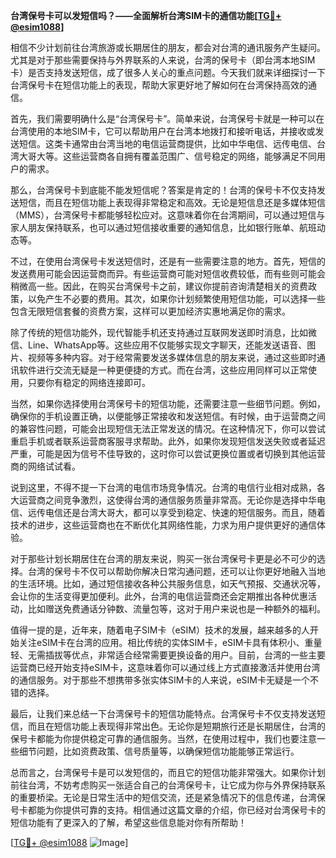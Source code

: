 **台湾保号卡可以发短信吗？——全面解析台湾SIM卡的通信功能[[TG💪+ @esim1088](https://t.me/s/esim1088)]**

相信不少计划前往台湾旅游或长期居住的朋友，都会对台湾的通讯服务产生疑问。尤其是对于那些需要保持与外界联系的人来说，台湾的保号卡（即台湾本地SIM卡）是否支持发送短信，成了很多人关心的重点问题。今天我们就来详细探讨一下台湾保号卡在短信功能上的表现，帮助大家更好地了解如何在台湾保持高效的通信。

首先，我们需要明确什么是“台湾保号卡”。简单来说，台湾保号卡就是一种可以在台湾使用的本地SIM卡，它可以帮助用户在台湾本地拨打和接听电话，并接收或发送短信。这类卡通常由台湾当地的电信运营商提供，比如中华电信、远传电信、台湾大哥大等。这些运营商各自拥有覆盖范围广、信号稳定的网络，能够满足不同用户的需求。

那么，台湾保号卡到底能不能发短信呢？答案是肯定的！台湾的保号卡不仅支持发送短信，而且在短信功能上表现得非常稳定和高效。无论是短信息还是多媒体短信（MMS），台湾保号卡都能够轻松应对。这意味着你在台湾期间，可以通过短信与家人朋友保持联系，也可以通过短信接收重要的通知信息，比如银行账单、航班动态等。

不过，在使用台湾保号卡发送短信时，还是有一些需要注意的地方。首先，短信的发送费用可能会因运营商而异。有些运营商可能对短信收费较低，而有些则可能会稍微高一些。因此，在购买台湾保号卡之前，建议你提前咨询清楚相关的资费政策，以免产生不必要的费用。其次，如果你计划频繁使用短信功能，可以选择一些包含无限短信套餐的资费方案，这样可以更加经济实惠地满足你的需求。

除了传统的短信功能外，现代智能手机还支持通过互联网发送即时消息，比如微信、Line、WhatsApp等。这些应用不仅能够实现文字聊天，还能发送语音、图片、视频等多种内容。对于经常需要发送多媒体信息的朋友来说，通过这些即时通讯软件进行交流无疑是一种更便捷的方式。而在台湾，这些应用同样可以正常使用，只要你有稳定的网络连接即可。

当然，如果你选择使用台湾保号卡的短信功能，还需要注意一些细节问题。例如，确保你的手机设置正确，以便能够正常接收和发送短信。有时候，由于运营商之间的兼容性问题，可能会出现短信无法正常发送的情况。在这种情况下，你可以尝试重启手机或者联系运营商客服寻求帮助。此外，如果你发现短信发送失败或者延迟严重，可能是因为信号不佳导致的，这时你可以尝试更换位置或者切换到其他运营商的网络试试看。

说到这里，不得不提一下台湾的电信市场竞争情况。台湾的电信行业相对成熟，各大运营商之间竞争激烈，这使得台湾的通信服务质量非常高。无论你是选择中华电信、远传电信还是台湾大哥大，都可以享受到稳定、快速的短信服务。而且，随着技术的进步，这些运营商也在不断优化其网络性能，力求为用户提供更好的通信体验。

对于那些计划长期居住在台湾的朋友来说，购买一张台湾保号卡更是必不可少的选择。台湾的保号卡不仅可以帮助你解决日常沟通问题，还可以让你更好地融入当地的生活环境。比如，通过短信接收各种公共服务信息，如天气预报、交通状况等，会让你的生活变得更加便利。此外，台湾的电信运营商还会定期推出各种优惠活动，比如赠送免费通话分钟数、流量包等，这对于用户来说也是一种额外的福利。

值得一提的是，近年来，随着电子SIM卡（eSIM）技术的发展，越来越多的人开始关注eSIM卡在台湾的应用。相比传统的实体SIM卡，eSIM卡具有体积小、重量轻、无需插拔等优点，非常适合经常需要更换设备的用户。目前，台湾的一些主要运营商已经开始支持eSIM卡，这意味着你可以通过线上方式直接激活并使用台湾的通信服务。对于那些不想携带多张实体SIM卡的人来说，eSIM卡无疑是一个不错的选择。

最后，让我们来总结一下台湾保号卡的短信功能特点。台湾保号卡不仅支持发送短信，而且在短信功能上表现得非常出色。无论你是短期旅行还是长期居住，台湾的保号卡都能为你提供稳定可靠的通信服务。当然，在使用过程中，我们也要注意一些细节问题，比如资费政策、信号质量等，以确保短信功能能够正常运行。

总而言之，台湾保号卡是可以发短信的，而且它的短信功能非常强大。如果你计划前往台湾，不妨考虑购买一张适合自己的台湾保号卡，让它成为你与外界保持联系的重要桥梁。无论是日常生活中的短信交流，还是紧急情况下的信息传递，台湾保号卡都能为你提供可靠的支持。相信通过这篇文章的介绍，你已经对台湾保号卡的短信功能有了更深入的了解，希望这些信息能对你有所帮助！

[[TG💪+ @esim1088](https://t.me/s/esim1088) ![Image](https://i.postimg.cc/4NQfJmqS/Snipaste-2025-05-13-00-14-12.png)]